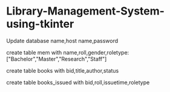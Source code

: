 # Library-Management-System-using-tkinter

Update database name,host name,password

create table mem with name,roll,gender,roletype:["Bachelor","Master","Research","Staff"]

create table books with bid,title,author,status

create table books_issued with bid,roll,issuetime,roletype
